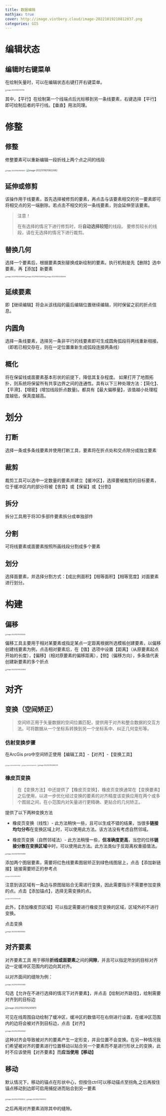```yaml
---
title: 数据编辑
mathjax: true
cover: http://image.viotbery.cloud/image-20221019210812837.png
categories: GIS
---
```

# 编辑状态

## 编辑时右键菜单

在绘制矢量时，可以在编辑状态右键打开右键菜单。

<img src="http://image.viotbery.cloud/image-20221019211317114.png" alt="image-20221019211317114" style="zoom: 33%;" />

其中，【平行】在绘制第一个线端点后光标移到另一条线要素，右键选择【平行】即可绘制后者的平行线。【垂直】用法同理。

# 修整

## 修整

修整要素可以重新编辑一段折线上两个点之间的线段

<img src="http://image.viotbery.cloud/image-20221019210812837.png" alt="image-20221019210812837" style="zoom:33%;" />

<img src="http://image.viotbery.cloud/image-20221019210822482.png" alt="image-20221019210822482" style="zoom:50%;" />

## 延伸或修剪

该操作用于线要素，首先选择被修剪的要素，再点击与该要素相交的另一要素即可将相交点的另一端删除。若点击不相交的另一条线要素，则会延伸至该要素。

> 注意！
>
> 在有选择的情况下进行修剪时，将**自动选择较短**的线段。 要修剪较长的线段，请在无选择的情况下进行裁剪。 

## 替换几何

选择一个要素后，根据要素类别替换成新绘制的要素。执行机制是先【删除】选中要素，再【添加】新要素

<img src="http://image.viotbery.cloud/image-20221019212019947.png" alt="image-20221019212019947" style="zoom:33%;" /><img src="http://image.viotbery.cloud/image-20221019212045142.png" alt="image-20221019212045142" style="zoom:33%;" /><img src="http://image.viotbery.cloud/image-20221019212056044.png" alt="image-20221019212056044" style="zoom:33%;" />

## 延续要素

即【继续编辑】将会从该线段的最后编辑位置继续编辑，同时保留之前的折点信息。

## 内圆角

选择一条线要素，选择另一条非平行的线要素即可生成圆角弧段将两线重新相接。（即若已相交存在，则在一定位置重新生成弧段连接两条线）

## 概化

将在保留线或面要素基本形状的前提下，降低其复杂程度。 如果打开了地图拓扑，则系统将保留所有共享边界之间的连通性。具有以下三种处理方法：【简化】、【平滑】、【增密】(增加线段折点数量)。都具有【最大偏移量】，该值越小处理程度越低，保真度越高。

# 划分

## 打断

选择一条或多条线要素并使用打断工具，要素将在折点处和交点除分成独立要素

## 裁剪

裁剪工具可以选中一定数量的要素并建立【缓冲区】，选择要被裁剪的目标要素，位于缓冲区内的部分将被【舍弃】或【保留】或【分割】

## 拆分

拆分工具用于将3D多部件要素拆分成单独部件

## 分割 

可将线要素或面要素按照所画线段分割成多个要素

## 划分

选择面要素，并选择分割方式：【成比例面积】【相等面积】【相等宽度】对面要素进行划分。

# 构建

## 偏移

<img src="http://image.viotbery.cloud/image-20221021143135939.png" alt="image-20221021143135939" style="zoom:33%;" />

偏移工具主要用于相对某要素或指定某点一定距离根据所选模板创建要素，以偏移创建线要素为例，点击相对要素后，在【值】选项中设置【距离】（从原要素起点开始的长度），【偏移】（相对原要素的偏移距离），【侧】（偏移方向），多条值代表创建新要素的多个折点

<img src="http://image.viotbery.cloud/image-20221021145333809.png" alt="image-20221021145333809" style="zoom:33%;" />

# 对齐

## 变换（空间矫正）

> 空间矫正用于矢量数据的空间位置匹配，提供用于对齐和整合数据的交互方法。可将数据从一个坐标系转换到另一个坐标系中、纠正几何变形等。

### 仿射变换步骤

在ArcGis pro中空间矫正使用【编辑工具】-【对齐】-【变换工具】

<img src="http://image.viotbery.cloud/image-20221021163717892.png" alt="image-20221021163717892" style="zoom: 25%;" />

<img src="http://image.viotbery.cloud/image-20221021163751179.png" alt="image-20221021163751179" style="zoom: 25%;" />

<img src="http://image.viotbery.cloud/image-20221021163945379.png" alt="image-20221021163945379" style="zoom: 33%;" />

### 橡皮页变换

> 在【变换方法】中还提供了【橡皮页变换】，橡皮页变换通常在【变换要素】之后使用，以进一步优化经过变换的要素的对齐精度该变换应用在两个或多个图层之间，在小范围内对矢量进行更精确、更贴合的几何矫正。

提供了以下两种变换方法

- 橡皮页变换（线性）- 此方法稍快一些，且可以生成不错的结果，当很多**链接均匀分布**在变换区域上时，可以使用此方法。该方法没有考虑自然邻域。

- 橡皮页变换（自然邻域法）- 此方法稍慢一些，**但准确度更高**，当您的位移**链接分散在变换区域**中时，可以使用此方法。此方法类似于反距离权重插值法。

<img src="http://image.viotbery.cloud/image-20221021164743858.png" alt="image-20221021164743858" style="zoom:33%;" />

添加两个图层要素，需要将红色线要素图层矫正到绿色线图层上，点击【添加新链接】链接需要矫正的参考点

<img src="http://image.viotbery.cloud/image-20221021165308837.png" alt="image-20221021165308837" style="zoom:25%;" />

注意到该区域有一条边与原图层贴合无需进行变换，因此需要指示不需要参加变换的点。点击【添加锚点】，选择无需变换的点。

<img src="http://image.viotbery.cloud/image-20221021165445663.png" alt="image-20221021165445663" style="zoom:25%;" />

此外，【添加橡皮页区域】可以指定需要进行橡皮页变换的区域，区域外的不进行变换。

点击变换

<img src="http://image.viotbery.cloud/image-20221021165510893.png" alt="image-20221021165510893" style="zoom:33%;" />

## 对齐要素

对齐要素工具 用于移除**折线或面要素**之间的**间隙**，并且可以指定所划的目标对齐边一定缓冲区范围内的边向其对齐。

以对齐面间的缝隙为例：

<img src="../../../../../AppData/Roaming/Typora/typora-user-images/image-20221022105013995.png" alt="image-20221022105013995" style="zoom:33%;" />

勾选【允许在不进行选择的情况下对齐要素】，并点击【绘制对齐路径】，绘制需要对齐到的目标边

<img src="http://image.viotbery.cloud/image-20221022105245970.png" alt="image-20221022105245970" style="zoom:50%;" />

可见在线周围自动绘制了缓冲区，缓冲区的数值可在右侧进行设置，在缓冲区范围内的边将会被对齐到目标边，点击【对齐】

<img src="http://image.viotbery.cloud/image-20221022105406567.png" alt="image-20221022105406567" style="zoom:33%;" />

这种对齐会导致被对齐的要素产生一定形变，并且位置不会变换。在另一种情况我们希望被对齐的要素进行位置移动以贴合另一个要素而不是进行形状上的变换，此时不应该使用【对齐要素】而**应当使用【移动】**

## 移动

默认情况下，移动的锚点在形状中心，但按住ctrl可以移动锚点至拐角,之后再按住锚点移动到边即可启用捕捉进而贴合到另一要素

<img src="http://image.viotbery.cloud/image-20221022111058023.png" alt="image-20221022111058023" style="zoom:33%;" />

<img src="http://image.viotbery.cloud/image-20221022111401013.png" alt="image-20221022111401013" style="zoom:33%;" />

之后再用对齐要素消除其中的缝隙。

